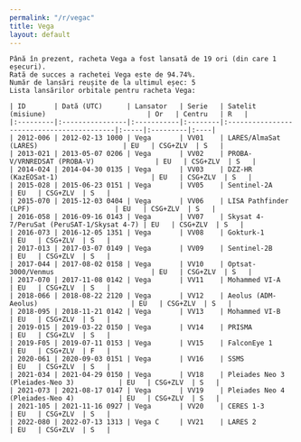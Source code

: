 ```yaml
---
permalink: "/r/vegac"
title: Vega
layout: default
---
```


    Până în prezent, racheta Vega a fost lansată de 19 ori (din care 1 eșecuri).
    Rată de succes a rachetei Vega este de 94.74%.
    Număr de lansări reușite de la ultimul eșec: 5
    Lista lansărilor orbitale pentru racheta Vega:
    
    | ID       | Dată (UTC)      | Lansator   | Serie   | Satelit (misiune)                         | Or   | Centru   | R   |
    |:---------|:----------------|:-----------|:--------|:------------------------------------------|:-----|:---------|:----|
    | 2012-006 | 2012-02-13 1000 | Vega       | VV01    | LARES/AlmaSat (LARES)                     | EU   | CSG+ZLV  | S   |
    | 2013-021 | 2013-05-07 0206 | Vega       | VV02    | PROBA-V/VRNREDSAT (PROBA-V)               | EU   | CSG+ZLV  | S   |
    | 2014-024 | 2014-04-30 0135 | Vega       | VV03    | DZZ-HR (KazEOSat-1)                       | EU   | CSG+ZLV  | S   |
    | 2015-028 | 2015-06-23 0151 | Vega       | VV05    | Sentinel-2A                               | EU   | CSG+ZLV  | S   |
    | 2015-070 | 2015-12-03 0404 | Vega       | VV06    | LISA Pathfinder (LPF)                     | EU   | CSG+ZLV  | S   |
    | 2016-058 | 2016-09-16 0143 | Vega       | VV07    | Skysat 4-7/PeruSat (PeruSAT-1/Skysat 4-7) | EU   | CSG+ZLV  | S   |
    | 2016-073 | 2016-12-05 1351 | Vega       | VV08    | Gokturk-1                                 | EU   | CSG+ZLV  | S   |
    | 2017-013 | 2017-03-07 0149 | Vega       | VV09    | Sentinel-2B                               | EU   | CSG+ZLV  | S   |
    | 2017-044 | 2017-08-02 0158 | Vega       | VV10    | Optsat-3000/Venmus                        | EU   | CSG+ZLV  | S   |
    | 2017-070 | 2017-11-08 0142 | Vega       | VV11    | Mohammed VI-A                             | EU   | CSG+ZLV  | S   |
    | 2018-066 | 2018-08-22 2120 | Vega       | VV12    | Aeolus (ADM-Aeolus)                       | EU   | CSG+ZLV  | S   |
    | 2018-095 | 2018-11-21 0142 | Vega       | VV13    | Mohammed VI-B                             | EU   | CSG+ZLV  | S   |
    | 2019-015 | 2019-03-22 0150 | Vega       | VV14    | PRISMA                                    | EU   | CSG+ZLV  | S   |
    | 2019-F05 | 2019-07-11 0153 | Vega       | VV15    | FalconEye 1                               | EU   | CSG+ZLV  | F   |
    | 2020-061 | 2020-09-03 0151 | Vega       | VV16    | SSMS                                      | EU   | CSG+ZLV  | S   |
    | 2021-034 | 2021-04-29 0150 | Vega       | VV18    | Pleiades Neo 3 (Pleiades-Neo 3)           | EU   | CSG+ZLV  | S   |
    | 2021-073 | 2021-08-17 0147 | Vega       | VV19    | Pleiades Neo 4 (Pleiades-Neo 4)           | EU   | CSG+ZLV  | S   |
    | 2021-105 | 2021-11-16 0927 | Vega       | VV20    | CERES 1-3                                 | EU   | CSG+ZLV  | S   |
    | 2022-080 | 2022-07-13 1313 | Vega C     | VV21    | LARES 2                                   | EU   | CSG+ZLV  | S   |


